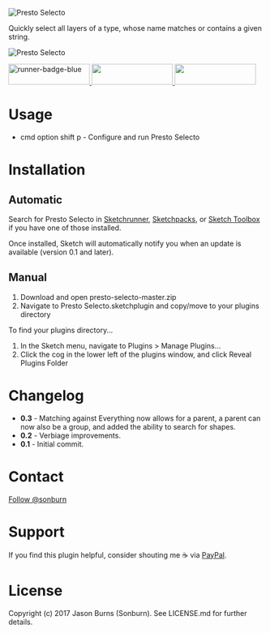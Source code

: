 ![Presto Selecto](https://raw.githubusercontent.com/sonburn/presto-selecto/master/logo.png)

Quickly select all layers of a type, whose name matches or contains a given string.

![Presto Selecto](https://raw.githubusercontent.com/sonburn/presto-selecto/master/Screenshots/Presto%20Selecto.png)

<a href="http://bit.ly/SketchRunnerWebsite">
	<img width="160" height="41" src="http://bit.ly/RunnerBadgeBlue" alt="runner-badge-blue">
</a>

<a href="https://sketchpacks.com/sonburn/presto-selecto/install">
	<img width="160" height="41" src="http://sketchpacks-com.s3.amazonaws.com/assets/badges/sketchpacks-badge-install.png" >
</a>

<a href="https://www.paypal.me/sonburn">
	<img width="160" height="41" src="https://raw.githubusercontent.com/DWilliames/PDF-export-sketch-plugin/master/images/paypal-badge.png">
</a>

# Usage

* cmd option shift p - Configure and run Presto Selecto

# Installation

## Automatic
Search for Presto Selecto in [Sketchrunner](http://sketchrunner.com/), [Sketchpacks](https://sketchpacks.com/), or [Sketch Toolbox](http://sketchtoolbox.com/) if you have one of those installed.

Once installed, Sketch will automatically notify you when an update is available (version 0.1 and later).

## Manual

1. Download and open presto-selecto-master.zip
2. Navigate to Presto Selecto.sketchplugin and copy/move to your plugins directory

To find your plugins directory...

1. In the Sketch menu, navigate to Plugins > Manage Plugins...
2. Click the cog in the lower left of the plugins window, and click Reveal Plugins Folder

# Changelog

* **0.3** - Matching against Everything now allows for a parent, a parent can now also be a group, and added the ability to search for shapes.
* **0.2** - Verbiage improvements.
* **0.1** - Initial commit.

# Contact

<a class="twitter-follow-button" href="https://twitter.com/sonburn">Follow @sonburn</a>

# Support

If you find this plugin helpful, consider shouting me ☕️ via <a href="https://www.paypal.me/sonburn">PayPal</a>.

# License

Copyright (c) 2017 Jason Burns (Sonburn). See LICENSE.md for further details.
